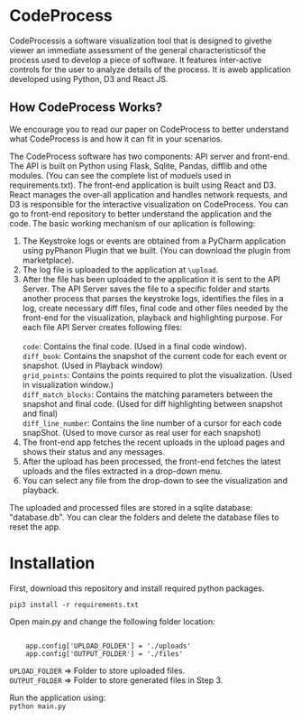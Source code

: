 <h1>CodeProcess</h1>
<p>
CodeProcessis a software visualization tool that is designed to givethe viewer an immediate assessment of the general characteristicsof the process used to develop a piece of software. It features inter-active controls for the user to analyze details of the process. It is aweb application developed using Python, D3 and React JS.
</p>

## How CodeProcess Works?

We encourage you to read our paper on CodeProcess to better understand what CodeProcess is and how it can fit in your scenarios. 

The CodeProcess software has two components: API server and front-end. The API is built on Python using Flask, Sqlite, Pandas, difflib and othe modules. 
(You can see the complete list of moduels used in requirements.txt). The front-end application is built using React and D3. React manages the over-all 
application and handles network requests, and D3 is responsible for the interactive visualization on CodeProcess. You can go to front-end repository to 
better understand the application and the code. The basic working mechanism of our aplication is following:
 
1. The Keystroke logs or events are obtained from a PyCharm application using pyPhanon Plugin that we built. (You can download the plugin from marketplace).
2. The log file is uploaded to the application at ``\upload``.
3. After the file has been uploaded to the application it is sent to the API Server. The API Server saves the file to a specific folder and starts another
      process that parses the keystroke logs, identifies the files in a log, create necessary diff files, final code and other files needed by the front-end for
       the visualization, playback and highlighting purpose. For each file API Server creates following files: <br/><br/>
           ``code``:  Contains the final code. (Used in a final code window). <br/>
           ``diff_book``: Contains the snapshot of the current code for each event or snapshot. (Used in Playback window)<br/>
           ``grid_points``: Contains the points required to plot the visualization. (Used in visualization window.)<br/>
           ``diff_match_blocks``: Contains the matching parameters between the snapshot and final code.
                                 (Used for diff highlighting between snapshot and final) <br/>
              ``diff_line_number``: Contains the line number of a cursor for each code snapShot. (Used to move cursor as real user for each snapshot) <br/>
4. The front-end app fetches the recent uploads in the upload pages and shows their status and any messages.
5. After the upload has been processed, the front-end fetches the latest uploads and the files extracted in a drop-down menu.
6. You can select any file from the drop-down to see the visualization and playback.

The uploaded and processed files are stored in a sqlite database: "database.db". You can clear the folders and delete the database files to reset the app.

Installation
============

First, download this repository and install required python packages. <br/>

<code>pip3 install -r requirements.txt</code>

Open main.py and change the following folder location:
<pre><code>
    app.config['UPLOAD_FOLDER'] = './uploads'
    app.config['OUTPUT_FOLDER'] = './files'
</code></pre>

``UPLOAD_FOLDER`` => Folder to store uploaded files. <br/>
``OUTPUT_FOLDER`` => Folder to store generated files in Step 3. <br/>

Run the application using: <br/>
<code>python main.py</code>



